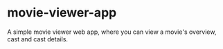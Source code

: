 # movie-viewer-app
A simple movie viewer web app, where you can view a movie's overview, cast and cast details.
